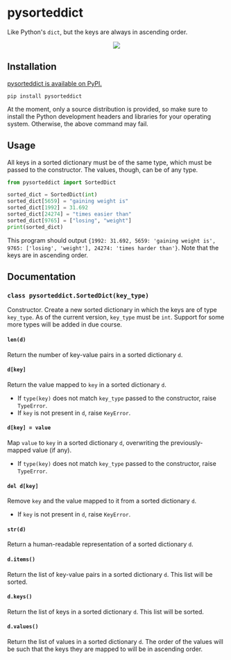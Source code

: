 # pysorteddict

Like Python's `dict`, but the keys are always in ascending order.

<p align="center">
 <img src="https://github.com/user-attachments/assets/e9d1e78e-c0fd-4d87-93f6-e293ddef31ba" />
</p>

## Installation

[pysorteddict is available on PyPI.](https://pypi.org/project/pysorteddict/)

```shell
pip install pysorteddict
```

At the moment, only a source distribution is provided, so make sure to install the Python development headers and
libraries for your operating system. Otherwise, the above command may fail.

## Usage

All keys in a sorted dictionary must be of the same type, which must be passed to the constructor. The values, though,
can be of any type.

```python
from pysorteddict import SortedDict

sorted_dict = SortedDict(int)
sorted_dict[5659] = "gaining weight is"
sorted_dict[1992] = 31.692
sorted_dict[24274] = "times easier than"
sorted_dict[9765] = ["losing", "weight"]
print(sorted_dict)
```

This program should output
`{1992: 31.692, 5659: 'gaining weight is', 9765: ['losing', 'weight'], 24274: 'times harder than'}`. Note that the keys
are in ascending order.

## Documentation

### `class pysorteddict.SortedDict(key_type)`

Constructor. Create a new sorted dictionary in which the keys are of type `key_type`. As of the current version,
`key_type` must be `int`. Support for some more types will be added in due course.

#### `len(d)`

Return the number of key-value pairs in a sorted dictionary `d`.

#### `d[key]`

Return the value mapped to `key` in a sorted dictionary `d`.

* If `type(key)` does not match `key_type` passed to the constructor, raise `TypeError`.
* If `key` is not present in `d`, raise `KeyError`.

#### `d[key] = value`

Map `value` to `key` in a sorted dictionary `d`, overwriting the previously-mapped value (if any).

* If `type(key)` does not match `key_type` passed to the constructor, raise `TypeError`.

#### `del d[key]`

Remove `key` and the value mapped to it from a sorted dictionary `d`.

* If `key` is not present in `d`, raise `KeyError`.

#### `str(d)`

Return a human-readable representation of a sorted dictionary `d`.

#### `d.items()`

Return the list of key-value pairs in a sorted dictionary `d`. This list will be sorted.

#### `d.keys()`

Return the list of keys in a sorted dictionary `d`. This list will be sorted.

#### `d.values()`

Return the list of values in a sorted dictionary `d`. The order of the values will be such that the keys they are
mapped to will be in ascending order.
